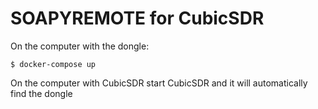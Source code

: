 # SOAPYREMOTE for CubicSDR

On the computer with the dongle:
```
$ docker-compose up
```

On the computer with CubicSDR start CubicSDR and it will automatically find the dongle
